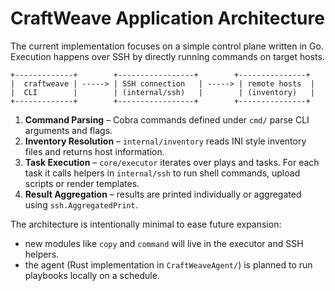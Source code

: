 # CraftWeave Application Architecture

The current implementation focuses on a simple control plane written in Go. Execution happens over SSH by directly running commands on target hosts.

```
+-------------+        +-----------------+        +---------------+
|  craftweave | -----> | SSH connection   | -----> | remote hosts  |
|  CLI        |        | (internal/ssh)   |        | (inventory)   |
+-------------+        +-----------------+        +---------------+
```

1. **Command Parsing** – Cobra commands defined under `cmd/` parse CLI arguments and flags.
2. **Inventory Resolution** – `internal/inventory` reads INI style inventory files and returns host information.
3. **Task Execution** – `core/executor` iterates over plays and tasks. For each task it calls helpers in `internal/ssh` to run shell commands, upload scripts or render templates.
4. **Result Aggregation** – results are printed individually or aggregated using `ssh.AggregatedPrint`.

The architecture is intentionally minimal to ease future expansion:
- new modules like `copy` and `command` will live in the executor and SSH helpers.
- the agent (Rust implementation in `CraftWeaveAgent/`) is planned to run playbooks locally on a schedule.
